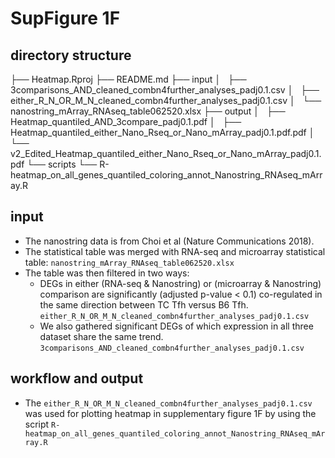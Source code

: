 # SupFigure 1F

## directory structure
├── Heatmap.Rproj
├── README.md
├── input
│   ├── 3comparisons_AND_cleaned_combn4further_analyses_padj0.1.csv
│   ├── either_R_N_OR_M_N_cleaned_combn4further_analyses_padj0.1.csv
│   └── nanostring_mArray_RNAseq_table062520.xlsx
├── output
│   ├── Heatmap_quantiled_AND_3compare_padj0.1.pdf
│   ├── Heatmap_quantiled_either_Nano_Rseq_or_Nano_mArray_padj0.1.pdf.pdf
│   └── v2_Edited_Heatmap_quantiled_either_Nano_Rseq_or_Nano_mArray_padj0.1.pdf
└── scripts
    └── R-heatmap_on_all_genes_quantiled_coloring_annot_Nanostring_RNAseq_mArray.R


## input
- The nanostring data is from Choi et al (Nature Communications 2018).
- The statistical table was merged with RNA-seq and microarray statistical table: `nanostring_mArray_RNAseq_table062520.xlsx`
- The table was then filtered in two ways:
  - DEGs in either (RNA-seq & Nanostring) or (microarray & Nanostring) comparison are significantly (adjusted p-value < 0.1) co-regulated in the same direction between TC Tfh versus B6 Tfh. `either_R_N_OR_M_N_cleaned_combn4further_analyses_padj0.1.csv`
  - We also gathered significant DEGs of which expression in all three dataset share the same trend. `3comparisons_AND_cleaned_combn4further_analyses_padj0.1.csv`

## workflow and output
- The `either_R_N_OR_M_N_cleaned_combn4further_analyses_padj0.1.csv` was used for plotting heatmap in supplementary figure 1F by using the script `R-heatmap_on_all_genes_quantiled_coloring_annot_Nanostring_RNAseq_mArray.R`


